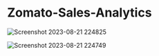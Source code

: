 # Zomato-Sales-Analytics
![Screenshot 2023-08-21 224825](https://github.com/mukesh96022/Zomato-Sales-Analytics/assets/142095745/efc108c3-bb75-4e89-976a-50a81f62b7e2)

![Screenshot 2023-08-21 224749](https://github.com/mukesh96022/Zomato-Sales-Analytics/assets/142095745/d93ed668-c763-4386-b9dd-8773a7e2e74e)
